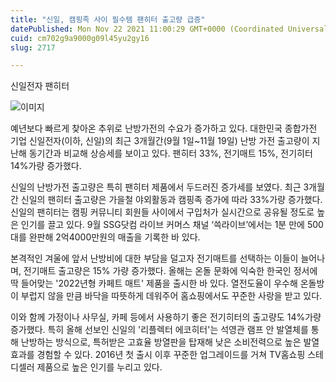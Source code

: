 ```yaml
---
title: "신일, 캠핑족 사이 필수템 팬히터 출고량 급증"
datePublished: Mon Nov 22 2021 11:00:29 GMT+0000 (Coordinated Universal Time)
cuid: cm702g9a9000g09l45yu2gy16
slug: 2717

---
```



신일전자 팬히터

![이미지](https://cdn.hashnode.com/res/hashnode/image/upload/v1739253202461/c72f2535-0e74-4f53-9f55-7236c4f4fddc.jpeg)

예년보다 빠르게 찾아온 추위로 난방가전의 수요가 증가하고 있다. 대한민국 종합가전 기업 신일전자(이하, 신일)의 최근 3개월간(9월 1일~11월 19일) 난방 가전 출고량이 지난해 동기간과 비교해 상승세를 보이고 있다. 팬히터 33%, 전기매트 15%, 전기히터 14%가량 증가했다.

신일의 난방가전 출고량은 특히 팬히터 제품에서 두드러진 증가세를 보였다. 최근 3개월간 신일의 팬히터 출고량은 가을철 야외활동과 캠핑족 증가에 따라 33%가량 증가했다. 신일의 팬히터는 캠핑 커뮤니티 회원들 사이에서 구입처가 실시간으로 공유될 정도로 높은 인기를 끌고 있다. 9월 SSG닷컴 라이브 커머스 채널 ‘쓱라이브’에서는 1분 만에 500대를 완판해 2억4000만원의 매출을 기록한 바 있다.

본격적인 겨울에 앞서 난방비에 대한 부담을 덜고자 전기매트를 선택하는 이들이 늘어나며, 전기매트 출고량은 15% 가량 증가했다. 올해는 온돌 문화에 익숙한 한국인 정서에 딱 들어맞는 '2022년형 카페트 매트' 제품을 출시한 바 있다. 열전도율이 우수해 온돌방이 부럽지 않을 만큼 바닥을 따뜻하게 데워주어 홈쇼핑에서도 꾸준한 사랑을 받고 있다.

이와 함께 가정이나 사무실, 카페 등에서 사용하기 좋은 전기히터의 출고량도 14%가량 증가했다. 특히 올해 선보인 신일의 '리플렉터 에코히터'는 석영관 램프 안 발열체를 통해 난방하는 방식으로, 특허받은 고효율 방열판을 탑재해 낮은 소비전력으로 높은 발열 효과를 경험할 수 있다. 2016년 첫 출시 이후 꾸준한 업그레이드를 거쳐 TV홈쇼핑 스테디셀러 제품으로 높은 인기를 누리고 있다.
